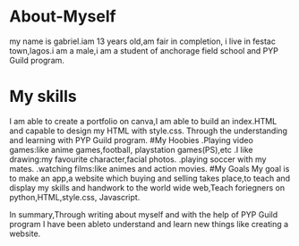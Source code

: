 # About-Myself
my name is gabriel.iam 13 years old,am fair in completion,
i live in festac town,lagos.i am a male,i am a student of
anchorage field school and PYP Guild program.
# My skills
I am able to create a portfolio on canva,I am able to build
an index.HTML and capable to design my HTML with style.css.
Through the understanding and learning with PYP Guild program.
#My Hoobies
.Playing video games:like anime games,football,
playstation games(PS),etc
.I like drawing:my favourite character,facial photos.
.playing soccer with my mates.
.watching films:like animes and action movies.
#My Goals
My goal is to make an app,a website which buying and selling
takes place,to teach and display my skills and handwork to
the world wide web,Teach foriegners on python,HTML,style.css,
Javascript.

In summary,Through writing about myself and with the help of
PYP Guild program I have been ableto understand and learn new 
things like creating a website. 
